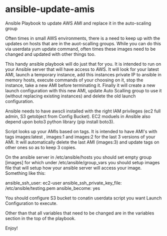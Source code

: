# ansible-update-amis
Ansible Playbook to update AWS AMI and replace it in the auto-scaling group

Often times in small AWS environments, there is a need to keep up with the updates on hosts that are in the auot-scalling groups.
While you can do this via userdata yum update command, often times these images need to be changed and updated with other things too.

This handy ansible playbook will do just that for you. It is intended to run on your Ansible server that will have access to AWS.
It will look for your latest AMI, launch a temporary instance, add this instances private IP to ansible in memory hosts, execute commands of your choosing on it, stop the instance, take a new AMI before terminating it.
Finally it will create a new launch configuration with this new AMI, update Auto Scalling group to use it (without replacing existing instances) and delete the old launch configuration. 

Ansible needs to have awscli installed with the right IAM privileges (ec2 full admin, S3 getobject from Config Bucket).
EC2 moduels in Ansible also depend upon boto3 python library (pip install boto3).

Script looks up your AMIs based on tags. It is intended to have AMI's with tags images:latest , images:1 and images:2 for the last 3 versions of your AMI. It will automatically delete the last AMI (images:3) and update tags on other ones so as to keep 3 copies.

On the ansible server in /etc/ansible/hosts you should set empty group [images] for which under /etc/ansible/group_vars you should setup images file that will setup how your ansible server will access your image.
Something like this:

ansible_ssh_user: ec2-user
ansible_ssh_private_key_file: /etc/ansible/testing.pem
ansible_become: yes


You should configure S3 bucket to conatin userdata script you want Launch Configuration to execute.

Other than that all variables that need to be changed are in the variables section in the top of the playbook.

Enjoy!

